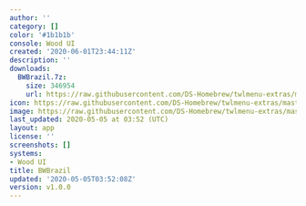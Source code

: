 ```yaml
---
author: ''
category: []
color: '#1b1b1b'
console: Wood UI
created: '2020-06-01T23:44:11Z'
description: ''
downloads:
  BWBrazil.7z:
    size: 346954
    url: https://raw.githubusercontent.com/DS-Homebrew/twlmenu-extras/master/_nds/TWiLightMenu/akmenu/themes/BWBrazil.7z
icon: https://raw.githubusercontent.com/DS-Homebrew/twlmenu-extras/master/_nds/TWiLightMenu/akmenu/themes/meta/BWBrazil/icon.png
image: https://raw.githubusercontent.com/DS-Homebrew/twlmenu-extras/master/_nds/TWiLightMenu/akmenu/themes/meta/BWBrazil/icon.png
last_updated: 2020-05-05 at 03:52 (UTC)
layout: app
license: ''
screenshots: []
systems:
- Wood UI
title: BWBrazil
updated: '2020-05-05T03:52:08Z'
version: v1.0.0
---
```

